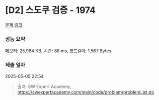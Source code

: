 # [D2] 스도쿠 검증 - 1974 

[문제 링크](https://swexpertacademy.com/main/code/problem/problemDetail.do?contestProbId=AV5Psz16AYEDFAUq) 

### 성능 요약

메모리: 25,984 KB, 시간: 88 ms, 코드길이: 1,567 Bytes

### 제출 일자

2025-05-05 22:54



> 출처: SW Expert Academy, https://swexpertacademy.com/main/code/problem/problemList.do